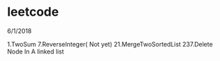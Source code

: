 # leetcode


6/1/2018

1.TwoSum
7.ReverseInteger( Not yet)
21.MergeTwoSortedList
237.Delete Node In A linked list

